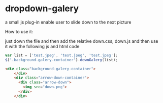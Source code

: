 # dropdown-galery
a small js plug-in enable user to slide down to the next picture

How to use it:

just down the file and then add the relative down.css, down.js and then use it with the following js and html code

```javascript
var list = ['test.jpeg', 'test.jpeg', 'test.jpeg'];
$('.background-galery-container').downGalery(list);

```

```html
<div class="background-galery-container">
    </div>
    <div class="arrow-down-container">
      <div class="arrow-down">
        <img src="down.png">
      </div>
    </div>
```
